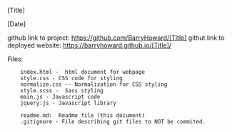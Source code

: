 [Title]

[Date]

github link to project: https://github.com/BarryHoward/[Title]
githut link to deployed website:  https://barryhoward.github.io/[Title]/


Files:

		index.html -  html document for webpage
		style.css - CSS code for styling
		normalize.css -- Normalization for CSS styling
		style.scss -  Sass styling
		main.js - Javascript code
		jquery.js - Javascript library

		readme.md:  Readme file (this document)
		.gitignore - File describing git files to NOT be commited.